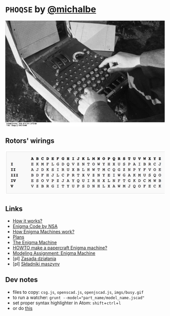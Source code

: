 # `PHOQSE` by [@michalbe](http://github.com/michalbe)

![enigma.jpg](imgs/enigma.jpg)

## Rotors' wirings
![rotors.png](imgs/rotors.png)

## Links
 - [How it works?](https://www.youtube.com/watch?v=uMPw0ObNJbQ)
 - [Enigma Code by NSA](https://www.youtube.com/watch?v=ncL2Fl6prH8)
 - [How Enigma Machines work?](http://enigma.louisedade.co.uk/howitworks.html)
 - [Plans](http://www.fcet.staffs.ac.uk/jdw1/sucfm/bletchleypark.htm)
 - [The Enigma Machine](http://www.math.ucsd.edu/~crypto/students/enigma.html)
 - [HOWTO make a papercraft Enigma machine?](http://boingboing.net/2012/06/01/howto-make-a-papercraft-enigma.html)
 - [Modeling Assignment: Enigma Machine](http://www.dgp.toronto.edu/~lockwood/enigma/enigma.htm)
 - [pl] [Zasada działania](http://edu.i-lo.tarnow.pl/inf/hist/006_col/0001.php)
 - [pl] [Składniki maszyny](http://edu.i-lo.tarnow.pl/inf/hist/006_col/0002.php)

## Dev notes

 - files to copy: `csg.js`, `openscad.js`, `openjscad.js`, `imgs/busy.gif`
 - to run a watcher: `grunt --model="part_name/model_name.jscad"`
 - set proper syntax highlighter in Atom: `shift`+`ctrl`+`l`
  - or do [this](https://discuss.atom.io/t/remember-syntax-highlighting/3229)
